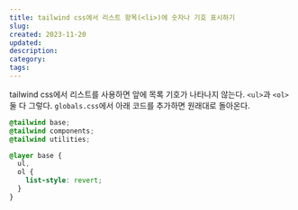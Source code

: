 ```yaml
---
title: tailwind css에서 리스트 항목(<li>)에 숫자나 기호 표시하기
slug:
created: 2023-11-20
updated:
description:
category:
tags:
---
```


tailwind css에서 리스트를 사용하면 앞에 목록 기호가 나타나지 않는다. `<ul>`과 `<ol>` 둘 다 그렇다.
`globals.css`에서 아래 코드를 추가하면 원래대로 돌아온다.

```css
@tailwind base;
@tailwind components;
@tailwind utilities;

@layer base {
  ul,
  ol {
    list-style: revert;
  }
}
```
